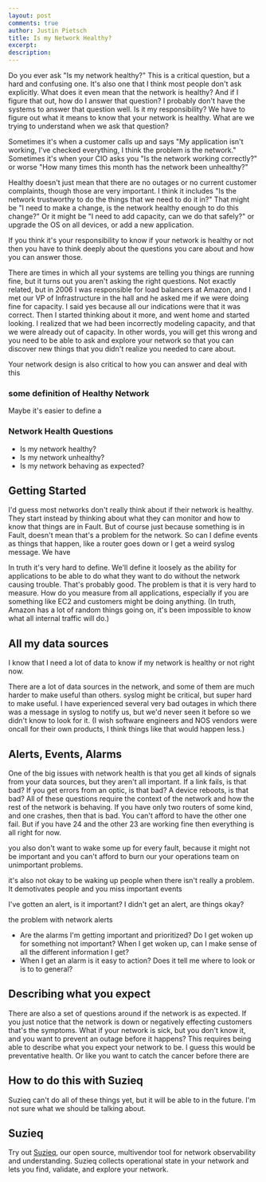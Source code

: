 ```yaml
---
layout: post
comments: true
author: Justin Pietsch
title: Is my Network Healthy?
excerpt: 
description: 
---
```

Do you ever ask "Is my network healthy?" This is a critical question, but a hard and confusing one. It's also one that I think most people don't ask explicitly. What does it even mean that the network is healthy? And if I figure that out, how do I answer that question? I probably don't have the systems to answer that question well. Is it my responsibility? We have to figure out what it means to know that your network is healthy. What are we trying to understand when we ask that question? 

Sometimes it's when a customer calls up and says "My application isn't working, I've checked everything, I think the problem is the network." Sometimes it's when your CIO asks you "Is the network working correctly?" or worse "How many times this month has the network been unhealthy?"

Healthy doesn't just mean that there are no outages or no current customer complaints, though those are very important. I think it includes "Is the network trustworthy to do the things that we need to do it in?" That might be "I need to make a change, is the network healthy enough to do this change?" Or it might be "I need to add capacity, can we do that safely?" or upgrade the OS on all devices, or add a new application.

If you think it's your responsibility to know if your network is healthy or not then you have to think deeply about the questions you care about and how you can answer those. 

There are times in which all your systems are telling you things are running fine, but it turns out you aren't asking the right questions. Not exactly related, but in 2006 I was responsible for load balancers at Amazon, and I met our VP of Infrastructure in the hall and he asked me if we were doing fine for capacity. I said yes because all our indications were that it was correct. Then I started thinking about it more, and went home and started looking. I realized that we had been incorrectly modeling capacity, and that we were already out of capacity. In other words, you will get this wrong and you need to be able to ask and explore your network so that you can discover new things that you didn't realize you needed to care about.


Your network design is also critical to how you can answer and deal with this


### some definition of Healthy Network
Maybe it's easier to define a 

### Network Health Questions
* Is my network healthy?
* Is my network unhealthy?
* Is my network behaving as expected?


## Getting Started
I'd guess most networks don't really think about if their network is healthy. They start instead by thinking about what they can monitor and how to know that things are in Fault. But of course just because something is in Fault, doesn't mean that's a problem for the network. So can I define events as things that happen, like a router goes down or I get a weird syslog message. We have 


In truth it's very hard to define. We'll define it loosely as the ability for applications to be able to do what they want to do without the network causing trouble. That's probably good. The problem is that it is very hard to measure. How do you measure from all applications, especially if you are something like EC2 and customers might be doing anything. (In truth, Amazon has a lot of random things going on, it's been impossible to know what all internal traffic will do.)

## All my data sources

I know that I need a lot of data to know if my network is healthy or not right now. 

There are a lot of data sources in the network, and some of them are much harder to make useful than others. syslog might be critical, but super hard to make useful. I have experienced several very bad outages in which there was a message in syslog to notify us, but we'd never seen it before so we didn't know to look for it. (I wish software engineers and NOS vendors were oncall for their own products, I think things like that would happen less.)

## Alerts, Events, Alarms

One of the big issues with network health is that you get all kinds of signals from your data sources, but they aren't all important. If a link fails, is that bad? If you get errors from an optic, is that bad? A device reboots, is that bad? All of these questions require the context of the network and how the rest of the network is behaving. If you have only two routers of some kind, and one crashes, then that is bad. You can't afford to have the other one fail. But if you have 24 and the other 23 are working fine then everything is all right for now.


you also don't want to wake some up for every fault, because it might not be important and you can't afford to burn our your operations team on unimportant problems.

it's also not okay to be waking up people when there isn't really a problem. It demotivates people and you miss important events

I've gotten an alert, is it important?
I didn't get an alert, are things okay?

the problem with network alerts

- Are the alarms I'm getting important and prioritized? Do I get woken up for something not important? When I get woken up, can I make sense of all the different information I get?
- When I get an alarm is it easy to action? Does it tell me where to look or is to to general?

## Describing what you expect
There are also a set of questions around if the network is as expected. If you just notice that the network is down or negatively effecting customers that's the symptoms. What if your network is sick, but you don't know it, and you want to prevent an outage before it happens? This requires
being able to describe what you expect your network to be. I guess this would be preventative health. Or like you want to catch the cancer before there are 


## How to do this with Suzieq
Suzieq can't do all of these things yet, but it will be able to in the future. I'm not sure what we should be talking about.

## Suzieq
Try out [Suzieq](https://www.stardustsystems.net/suzieq/), our open source, multivendor tool for network observability and understanding. Suzieq collects operational state in your network and lets you find, validate, and explore your network.
